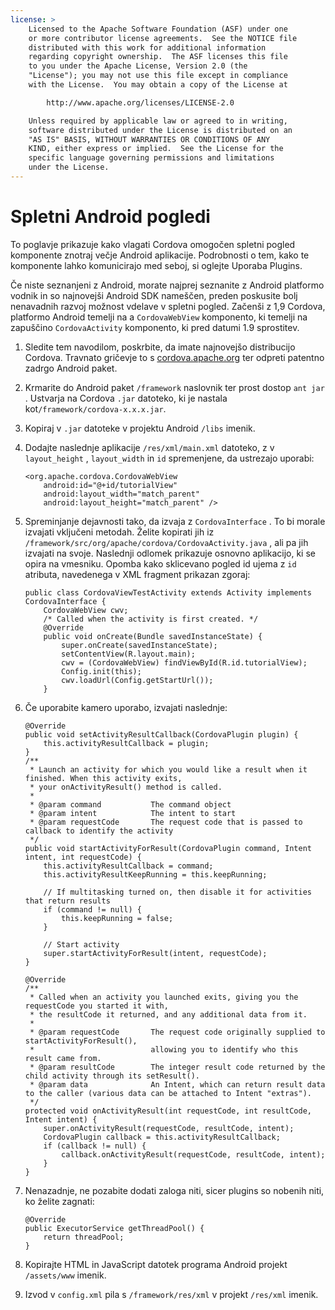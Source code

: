 ```yaml
---
license: >
    Licensed to the Apache Software Foundation (ASF) under one
    or more contributor license agreements.  See the NOTICE file
    distributed with this work for additional information
    regarding copyright ownership.  The ASF licenses this file
    to you under the Apache License, Version 2.0 (the
    "License"); you may not use this file except in compliance
    with the License.  You may obtain a copy of the License at

        http://www.apache.org/licenses/LICENSE-2.0

    Unless required by applicable law or agreed to in writing,
    software distributed under the License is distributed on an
    "AS IS" BASIS, WITHOUT WARRANTIES OR CONDITIONS OF ANY
    KIND, either express or implied.  See the License for the
    specific language governing permissions and limitations
    under the License.
---
```


# Spletni Android pogledi

To poglavje prikazuje kako vlagati Cordova omogočen spletni pogled komponente znotraj večje Android aplikacije. Podrobnosti o tem, kako te komponente lahko komunicirajo med seboj, si oglejte Uporaba Plugins.

Če niste seznanjeni z Android, morate najprej seznanite z Android platformo vodnik in so najnovejši Android SDK nameščen, preden poskusite bolj nenavadnih razvoj možnost vdelave v spletni pogled. Začenši z 1,9 Cordova, platformo Android temelji na a `CordovaWebView` komponento, ki temelji na zapuščino `CordovaActivity` komponento, ki pred datumi 1.9 sprostitev.

1.  Sledite tem navodilom, poskrbite, da imate najnovejšo distribucijo Cordova. Travnato gričevje to s [cordova.apache.org][1] ter odpreti patentno zadrgo Android paket.

2.  Krmarite do Android paket `/framework` naslovnik ter prost dostop `ant jar` . Ustvarja na Cordova `.jar` datoteko, ki je nastala kot`/framework/cordova-x.x.x.jar`.

3.  Kopiraj v `.jar` datoteke v projektu Android `/libs` imenik.

4.  Dodajte naslednje aplikacije `/res/xml/main.xml` datoteko, z v `layout_height` , `layout_width` in `id` spremenjene, da ustrezajo uporabi:
    
        <org.apache.cordova.CordovaWebView
            android:id="@+id/tutorialView"
            android:layout_width="match_parent"
            android:layout_height="match_parent" />
        

5.  Spreminjanje dejavnosti tako, da izvaja z `CordovaInterface` . To bi morale izvajati vključeni metodah. Želite kopirati jih iz `/framework/src/org/apache/cordova/CordovaActivity.java` , ali pa jih izvajati na svoje. Naslednji odlomek prikazuje osnovno aplikacijo, ki se opira na vmesniku. Opomba kako sklicevano pogled id ujema z `id` atributa, navedenega v XML fragment prikazan zgoraj:
    
        public class CordovaViewTestActivity extends Activity implements CordovaInterface {
            CordovaWebView cwv;
            /* Called when the activity is first created. */
            @Override
            public void onCreate(Bundle savedInstanceState) {
                super.onCreate(savedInstanceState);
                setContentView(R.layout.main);
                cwv = (CordovaWebView) findViewById(R.id.tutorialView);
                Config.init(this);
                cwv.loadUrl(Config.getStartUrl());
            }
        

6.  Če uporabite kamero uporabo, izvajati naslednje:
    
        @Override
        public void setActivityResultCallback(CordovaPlugin plugin) {
            this.activityResultCallback = plugin;
        }
        /**
         * Launch an activity for which you would like a result when it finished. When this activity exits,
         * your onActivityResult() method is called.
         *
         * @param command           The command object
         * @param intent            The intent to start
         * @param requestCode       The request code that is passed to callback to identify the activity
         */
        public void startActivityForResult(CordovaPlugin command, Intent intent, int requestCode) {
            this.activityResultCallback = command;
            this.activityResultKeepRunning = this.keepRunning;
        
            // If multitasking turned on, then disable it for activities that return results
            if (command != null) {
                this.keepRunning = false;
            }
        
            // Start activity
            super.startActivityForResult(intent, requestCode);
        }   
        
        @Override
        /**
         * Called when an activity you launched exits, giving you the requestCode you started it with,
         * the resultCode it returned, and any additional data from it.
         *
         * @param requestCode       The request code originally supplied to startActivityForResult(),
         *                          allowing you to identify who this result came from.
         * @param resultCode        The integer result code returned by the child activity through its setResult().
         * @param data              An Intent, which can return result data to the caller (various data can be attached to Intent "extras").
         */
        protected void onActivityResult(int requestCode, int resultCode, Intent intent) {
            super.onActivityResult(requestCode, resultCode, intent);
            CordovaPlugin callback = this.activityResultCallback;
            if (callback != null) {
                callback.onActivityResult(requestCode, resultCode, intent);
            }
        }
        

7.  Nenazadnje, ne pozabite dodati zaloga niti, sicer plugins so nobenih niti, ko želite zagnati:
    
        @Override
        public ExecutorService getThreadPool() {
            return threadPool;
        }
        

8.  Kopirajte HTML in JavaScript datotek programa Android projekt `/assets/www` imenik.

9.  Izvod v `config.xml` pila s `/framework/res/xml` v projekt `/res/xml` imenik.

 [1]: http://cordova.apache.org